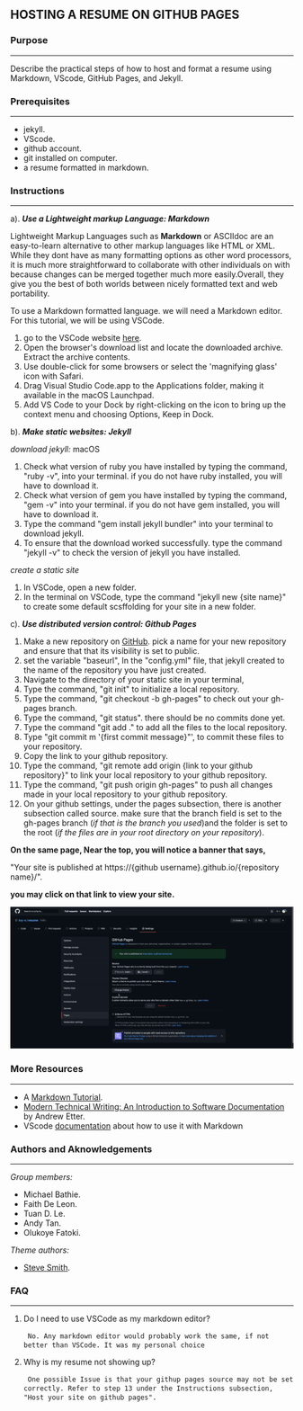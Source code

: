 ## HOSTING A RESUME ON GITHUB PAGES

### **Purpose**
---

Describe the practical steps of how to host and format a resume using Markdown, VScode, GitHub Pages, and Jekyll.

### **Prerequisites**
---

- jekyll.
- VScode.
- github account.
- git installed on computer.
- a resume formatted in markdown.

### **Instructions**
---
a). **_Use a Lightweight markup Language: Markdown_**

Lightweight Markup Languages such as **Markdown** or ASCIIdoc are an easy-to-learn alternative to other markup languages like HTML or XML. While they dont have as many formatting options as other word processors, it is much more straightforward to collaborate with other individuals on with because changes can be merged together much more easily.Overall, they give you the best of both worlds between nicely formatted text and web portability.

To use a Markdown formatted language. we will need a Markdown editor. For this tutorial, we will be using VSCode.

1. go to the VSCode website [here](https://code.visualstudio.com).
2. Open the browser's download list and locate the downloaded archive.
Extract the archive contents. 
3. Use double-click for some browsers or select the 'magnifying glass' icon with Safari.
4. Drag Visual Studio Code.app to the Applications folder, making it available in the macOS Launchpad.
5. Add VS Code to your Dock by right-clicking on the icon to bring up the context menu and choosing Options, Keep in Dock.



b). **_Make static websites: Jekyll_**

_download jekyll:_ macOS

1. Check what version of ruby you have installed by typing the command, "ruby -v", into your terminal. if you do not have ruby installed, you will have to download it.
2. Check what version of gem you have installed by typing the command, "gem -v" into your terminal. if you do not have gem installed, you will have to download it.
3. Type the command "gem install jekyll bundler" into your terminal to download jekyll. 
4. To ensure that the download worked successfully. type the command "jekyll -v" to check the version of jekyll you have installed.

_create a static site_
1. In VSCode, open a new folder. 
2. In the terminal on VSCode, type the command "jekyll new {site name}" to create some default scsffolding for your site in a new folder. 

c). **_Use distributed version control: Github Pages_**

1. Make a new repository on [GitHub](https://github.com). pick a name for your new repository and ensure that that its visibility is set to public.
2. set the variable "baseurl", In the "config.yml" file, that jekyll created to the name of the repository you have just created. 
3. Navigate to the directory of your static site in your terminal, 
4. Type the command, "git init" to initialize a local repository. 
5. Type the command, "git checkout -b gh-pages" to check out your gh-pages branch. 
6. Type the command, "git status". there should be no commits done yet.
7. Type the command "git add ." to add all the files to the local repository. 
8. Type "git commit m '{first commit message}"', to commit these files to your repository.
9. Copy the link to your github repository.
10. Type the command, "git remote add origin {link to your github repository}" to link your local repository to your github repository. 
11. Type the command, "git push origin gh-pages" to push all changes made in your local repository to your github repository. 
12. On your github settings, under the pages subsection, there is another subsection called source. make sure that the branch field is set to the gh-pages branch (_if that is the branch you used_)and the folder is set to the root (_if the files are in your root directory on your repository_).

 **On the same page, Near the top, you will notice a banner that says,**

 "Your site is published at https://{github username}.github.io/{repository name}/".

 **you may click on that link to view your site.**

![GIFdemo](img/screenrecordddd.gif)

### **More Resources**
---

- A [Markdown Tutorial](https://www.markdowntutorial.com).
- [Modern Technical Writing: An Introduction to Software Documentation](https://www.amazon.ca/Modern-Technical-Writing-Introduction-Documentation-ebook/dp/B01A2QL9SS) by Andrew Etter.
- VScode [documentation](https://code.visualstudio.com/docs/languages/markdown) about how to use it with Markdown

### **Authors and Aknowledgements**
---

_Group members:_
- Michael Bathie. 
- Faith De Leon.
- Tuan D. Le. 
- Andy Tan.
- Olukoye Fatoki. 

_Theme authors:_
- [Steve Smith](https://github.com/orderedlist).


### **FAQ**
---
1. Do I need to use VSCode as my markdown editor?

        No. Any markdown editor would probably work the same, if not better than VSCode. It was my personal choice

2. Why is my resume not showing up?

        One possible Issue is that your githup pages source may not be set correctly. Refer to step 13 under the Instructions subsection, "Host your site on github pages".
